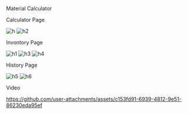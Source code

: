 Material Calculator

Calculator Page

![h](https://github.com/user-attachments/assets/6dbe1a41-8e50-4ce6-9ddd-f2e2f80c5974)
![h2](https://github.com/user-attachments/assets/e2c949ba-d912-4eea-afee-0033fde7cf92)

Invontory Page

![h1](https://github.com/user-attachments/assets/efb642d4-077c-4bc3-95e8-5bb9e0c33d2a)
![h3](https://github.com/user-attachments/assets/0c33486c-9fbc-4ca1-b8f7-bb44d78be0bb)
![h4](https://github.com/user-attachments/assets/13a20196-fb84-4e67-9f58-6c9721b2115e)

History Page

![h5](https://github.com/user-attachments/assets/55366a1a-f668-4e12-91e5-1eb0f97de722)
![h6](https://github.com/user-attachments/assets/654b8041-2c7f-4ab8-bb89-b47487bdf1d7)

Video

https://github.com/user-attachments/assets/c153fd91-6939-4812-9e51-86230eda95ef


